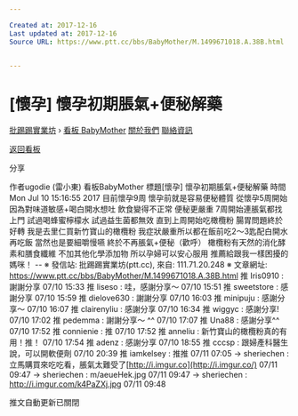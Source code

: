 ```yaml
---

Created at: 2017-12-16
Last updated at: 2017-12-16
Source URL: https://www.ptt.cc/bbs/BabyMother/M.1499671018.A.38B.html


---
```


# [懷孕] 懷孕初期脹氣+便秘解藥


[批踢踢實業坊](https://www.ptt.cc/) › [看板 BabyMother](https://www.ptt.cc/bbs/BabyMother/index.html) [關於我們](https://www.ptt.cc/about.html) [聯絡資訊](https://www.ptt.cc/contact.html)

[返回看板](https://www.ptt.cc/bbs/BabyMother/index.html)

分享

作者ugodie (雷小東)
看板BabyMother
標題\[懷孕\] 懷孕初期脹氣+便秘解藥
時間Mon Jul 10 15:16:55 2017
目前懷孕9周 懷孕前就是容易便秘體質 從懷孕5周開始 因為對味道敏感+喝白開水想吐 飲食變得不正常 便秘更嚴重 7周開始連脹氣都找上門 試過喝蜂蜜檸檬水 試過益生菌都無效 直到上周開始吃橄欖粉 腸胃問題終於好轉 我是去里仁買新竹寶山的橄欖粉 我症狀嚴重所以都在飯前吃2～3匙配白開水 再吃飯 當然也是要細嚼慢嚥 終於不再脹氣+便秘（歡呼） 橄欖粉有天然的消化酵素和膳食纖維 不加其他化學添加物 所以孕婦可以安心服用 推薦給跟我一樣困擾的媽咪！ -- ※ 發信站: 批踢踢實業坊(ptt.cc), 來自: 111.71.20.248 ※ 文章網址: <https://www.ptt.cc/bbs/BabyMother/M.1499671018.A.38B.html>
推 Iris0910 : 謝謝分享 07/10 15:33
推 liseso : 哇，感謝分享～ 07/10 15:51
推 sweetstore : 感謝分享 07/10 15:59
推 dielove630 : 謝謝分享 07/10 16:03
推 minipuju : 感謝分享～ 07/10 16:07
推 clairenyliu : 感謝分享 07/10 16:34
推 wiggyc : 感謝分享! 07/10 17:02
推 pedemma : 謝謝分享～ ^^ 07/10 17:07
推 Una88 : 感謝分享^^ 07/10 17:52
推 connienie : 推 07/10 17:52
推 anneliu : 新竹寶山的橄欖粉真的有用！推！ 07/10 17:54
推 adenz : 感謝分享 07/10 18:55
推 cccsp : 跟婦產科醫生說，可以開軟便劑 07/10 20:39
推 iamkelsey : 推推 07/11 07:05
→ sheriechen : 立馬購買來吃吃看，脹氣太難受了[http://i.imgur.co](http://i.imgur.co/) 07/11 09:47
→ sheriechen : m/aeueHek.jpg 07/11 09:47
→ sheriechen : <http://i.imgur.com/k4PaZXj.jpg> 07/11 09:48

推文自動更新已關閉

